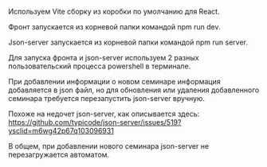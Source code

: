 

Используем Vite сборку из коробки по умолчанию для React.

Фронт запускается из корневой папки командой npm run dev.

Json-server запускается из корневой папки командой npm run server.

Для запуска фронта и json-server используем 2 разных пользовательский процесса powershell в терминале. 

При добавлении информации о новом семинаре информация добавляется в json файл, но для обновления или удаления добавленного семинара требуется перезапустить json-server вручную.

Похоже на недочет json-server, как опиcывается здесь: https://github.com/typicode/json-server/issues/519?ysclid=m6wg42p67q103096931 

В общем, при добавлении нового семинара json-server не перезагружается автоматом.

